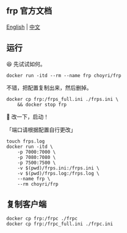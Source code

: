## frp 官方文档

[English](https://github.com/fatedier/frp/blob/master/README.md) | [中文](https://github.com/fatedier/frp/blob/master/README_zh.md)


## 运行

😆 先试试如何。

```
docker run -itd --rm --name frp choyri/frp
```

不错，把配置复制出来，然后删掉。

```
docker cp frp:/frps_full.ini ./frps.ini \
    && docker stop frp
```

👏 改一下，启动！

「端口请根据配置自行更改」

```
touch frps.log
docker run -itd \
    -p 7000:7000 \
    -p 7080:7080 \
    -p 7500:7500 \
    -v $(pwd)/frps.ini:/frps.ini \
    -v $(pwd)/frps.log:/frps.log \
    --name frp \
    --rm choyri/frp
```


## 复制客户端

```
docker cp frp:/frpc ./frpc
docker cp frp:/frpc_full.ini ./frpc.ini
```

